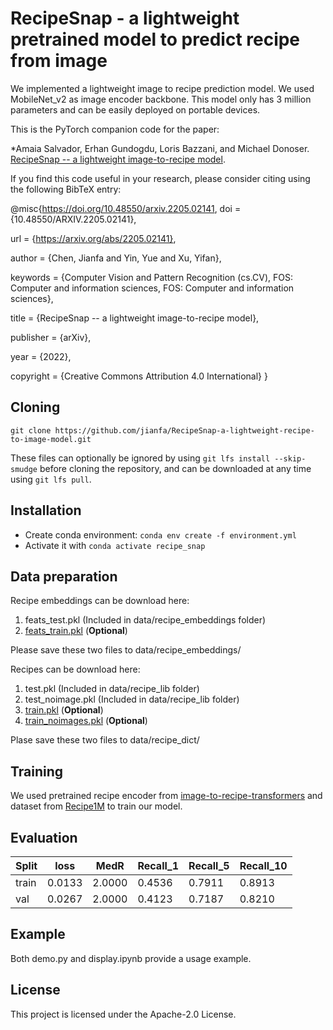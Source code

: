 # RecipeSnap - a lightweight pretrained model to predict recipe from image

We implemented a lightweight image to recipe prediction model. We used MobileNet_v2 as image encoder backbone. This model only has 3 million parameters and can be easily deployed on portable devices.

This is the PyTorch companion code for the paper:

*Amaia Salvador, Erhan Gundogdu, Loris Bazzani, and Michael Donoser. [RecipeSnap -- a lightweight image-to-recipe model](https://doi.org/10.48550/arxiv.2205.02141). 

If you find this code useful in your research, please consider citing using the following BibTeX entry:

@misc{https://doi.org/10.48550/arxiv.2205.02141,
  doi = {10.48550/ARXIV.2205.02141},
  
  url = {https://arxiv.org/abs/2205.02141},
  
  author = {Chen, Jianfa and Yin, Yue and Xu, Yifan},
  
  keywords = {Computer Vision and Pattern Recognition (cs.CV), FOS: Computer and information sciences, FOS: Computer and information sciences},
  
  title = {RecipeSnap -- a lightweight image-to-recipe model},
  
  publisher = {arXiv},
  
  year = {2022},
  
  copyright = {Creative Commons Attribution 4.0 International}
}


## Cloning 

```
git clone https://github.com/jianfa/RecipeSnap-a-lightweight-recipe-to-image-model.git
```
These files can optionally be ignored by using ```git lfs install --skip-smudge``` before cloning the repository, and can be downloaded at any time using ```git lfs pull```.

## Installation

- Create conda environment: ```conda env create -f environment.yml```
- Activate it with ```conda activate recipe_snap```


## Data preparation
Recipe embeddings can be download here:
1. feats_test.pkl (Included in data/recipe_embeddings folder)
2. [feats_train.pkl](https://drive.google.com/file/d/17UJyO00yRzwn5hnZ4-wMfH1vkMihyqNn/view?usp=sharing) (**Optional**)   

Please save these two files to data/recipe_embeddings/

Recipes can be download here:
1. test.pkl (Included in data/recipe_lib folder)
2. test_noimage.pkl (Included in data/recipe_lib folder)
3. [train.pkl](https://drive.google.com/file/d/17UJyO00yRzwn5hnZ4-wMfH1vkMihyqNn/view?usp=sharing) (**Optional**)
4. [train_noimages.pkl](https://drive.google.com/file/d/17UJyO00yRzwn5hnZ4-wMfH1vkMihyqNn/view?usp=sharing) (**Optional**)

Plase save these two files to data/recipe_dict/


## Training

We used pretrained recipe encoder from [image-to-recipe-transformers](https://github.com/amzn/image-to-recipe-transformers) and dataset from [Recipe1M](http://im2recipe.csail.mit.edu/dataset/download) to train our model. 

## Evaluation
| Split | loss | MedR | Recall_1 | Recall_5 | Recall_10 |  
|-------|------|------|----------|----------|-----------|  
| train | 0.0133 | 2.0000 | 0.4536 | 0.7911 | 0.8913 |  
| val  | 0.0267 | 2.0000 | 0.4123 | 0.7187 | 0.8210 |  

## Example

Both demo.py and display.ipynb provide a usage example.

## License

This project is licensed under the Apache-2.0 License.